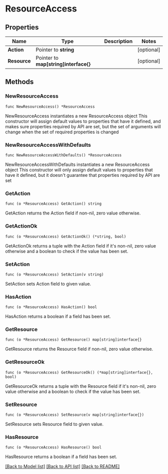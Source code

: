# ResourceAccess

## Properties

Name | Type | Description | Notes
------------ | ------------- | ------------- | -------------
**Action** | Pointer to **string** |  | [optional] 
**Resource** | Pointer to **map[string]interface{}** |  | [optional] 

## Methods

### NewResourceAccess

`func NewResourceAccess() *ResourceAccess`

NewResourceAccess instantiates a new ResourceAccess object
This constructor will assign default values to properties that have it defined,
and makes sure properties required by API are set, but the set of arguments
will change when the set of required properties is changed

### NewResourceAccessWithDefaults

`func NewResourceAccessWithDefaults() *ResourceAccess`

NewResourceAccessWithDefaults instantiates a new ResourceAccess object
This constructor will only assign default values to properties that have it defined,
but it doesn't guarantee that properties required by API are set

### GetAction

`func (o *ResourceAccess) GetAction() string`

GetAction returns the Action field if non-nil, zero value otherwise.

### GetActionOk

`func (o *ResourceAccess) GetActionOk() (*string, bool)`

GetActionOk returns a tuple with the Action field if it's non-nil, zero value otherwise
and a boolean to check if the value has been set.

### SetAction

`func (o *ResourceAccess) SetAction(v string)`

SetAction sets Action field to given value.

### HasAction

`func (o *ResourceAccess) HasAction() bool`

HasAction returns a boolean if a field has been set.

### GetResource

`func (o *ResourceAccess) GetResource() map[string]interface{}`

GetResource returns the Resource field if non-nil, zero value otherwise.

### GetResourceOk

`func (o *ResourceAccess) GetResourceOk() (*map[string]interface{}, bool)`

GetResourceOk returns a tuple with the Resource field if it's non-nil, zero value otherwise
and a boolean to check if the value has been set.

### SetResource

`func (o *ResourceAccess) SetResource(v map[string]interface{})`

SetResource sets Resource field to given value.

### HasResource

`func (o *ResourceAccess) HasResource() bool`

HasResource returns a boolean if a field has been set.


[[Back to Model list]](../README.md#documentation-for-models) [[Back to API list]](../README.md#documentation-for-api-endpoints) [[Back to README]](../README.md)


